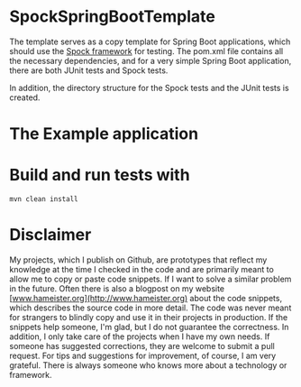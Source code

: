 # SpockSpringBootTemplate
The template serves as a copy template for Spring Boot applications, which should use the [Spock framework](http://spockframework.org) for testing.
The pom.xml file contains all the necessary dependencies, and for a very simple Spring Boot application, there are both JUnit tests and Spock tests.

In addition, the directory structure for the Spock tests and the JUnit tests is created.

# The Example application


# Build and run tests with
`mvn clean install`


# Disclaimer
My projects, which I publish on Github, are prototypes that reflect my knowledge
at the time I checked in the code and are primarily meant to allow me to copy or paste
code snippets. If I want to solve a similar problem in the future.
Often there is also a blogpost on my website [www.hameister.org](http://www.hameister.org) about the code snippets, which describes the source code in more detail.
The code was never meant for strangers to blindly copy and use it in their projects in production.
If the snippets help someone, I'm glad, but I do not guarantee the correctness.
In addition, I only take care of the projects when I have my own needs.
If someone has suggested corrections, they are welcome to submit a pull request.
For tips and suggestions for improvement, of course, I am very grateful.
There is always someone who knows more about a technology or framework.